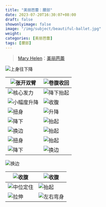 ```yaml
---
title: "美丽芭蕾：腰部"
date: 2023-07-20T16:30:07+08:00
draft: false
showonlyimage: false
image: "/img/subject/beautiful-ballet.jpg"
weight: 
categories: [美丽芭蕾]
tags: [腰部]
---
```

>[Mary Helen](https://space.bilibili.com/1718958133)：[美丽芭蕾](https://www.bilibili.com/video/BV1tW411P7ew)


![上身往下降](/img/beautiful-ballet/YaoBu/01.jpg)

![张开双臂](/img/beautiful-ballet/YaoBu/02.jpg) | ![卷腹收回](/img/beautiful-ballet/YaoBu/03.jpg)
-|-
![核心发力](/img/beautiful-ballet/YaoBu/06.jpg) | ![降下抬起](/img/beautiful-ballet/YaoBu/07.jpg)
![小幅度升降](/img/beautiful-ballet/YaoBu/11.jpg) | ![收腹](/img/beautiful-ballet/YaoBu/10.jpg)
![扭身](/img/beautiful-ballet/YaoBu/13.jpg) | ![升降](/img/beautiful-ballet/YaoBu/14.jpg)
![降下](/img/beautiful-ballet/YaoBu/15.jpg) | ![抬起](/img/beautiful-ballet/YaoBu/16.jpg)
![换边](/img/beautiful-ballet/YaoBu/17.jpg) | ![抬起](/img/beautiful-ballet/YaoBu/18.jpg)
![扭身](/img/beautiful-ballet/YaoBu/19.jpg) | ![抬起](/img/beautiful-ballet/YaoBu/20.jpg)
![降下](/img/beautiful-ballet/YaoBu/21.jpg) | ![换边](/img/beautiful-ballet/YaoBu/22.jpg)

![换边](/img/beautiful-ballet/YaoBu/23.jpg)

![收腹](/img/beautiful-ballet/YaoBu/26.jpg) | ![收腹](/img/beautiful-ballet/YaoBu/27.jpg)
-|-
![中位定住](/img/beautiful-ballet/YaoBu/28.jpg) | ![抬起](/img/beautiful-ballet/YaoBu/29.jpg)
![拉伸](/img/beautiful-ballet/YaoBu/30.jpg) | ![左右弯身](/img/beautiful-ballet/YaoBu/08.jpg)
